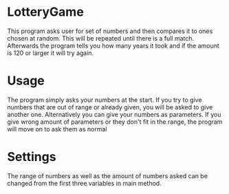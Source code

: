# LotteryGame
This program asks user for set of numbers and then compares it to ones chosen at random. This will be repeated until there is a full match. Afterwards the program tells you how many years it took and if the amount is 120 or larger it will try again.
# Usage
The program simply asks your numbers at the start. If you try to give numbers that are out of range or already given, you will be asked to give another one. Alternatively you can give your numbers as parameters. If you give wrong amount of parameters or they don't fit in the range, the program will move on to ask them as normal

# Settings
The range of numbers as well as the amount of numbers asked can be changed from the first three variables in main method.
